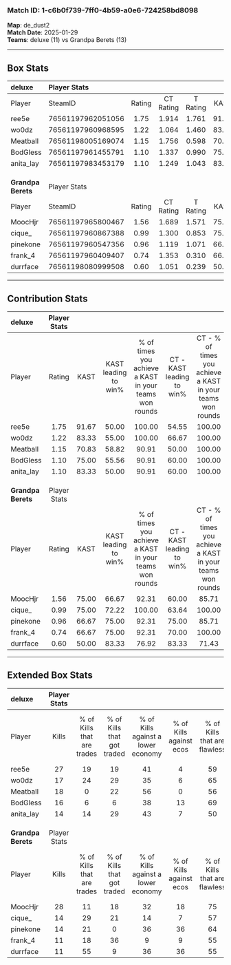 ### Match ID: 1-c6b0f739-7ff0-4b59-a0e6-724258bd8098  
**Map**: de_dust2  
**Match Date**: 2025-01-29  
**Teams**: deluxe (11) vs Grandpa Berets (13)  

---  

## Box Stats  

| **deluxe**         | Player Stats      |        |           |          |       |       |       |         |        |      |     |
| :- | :- | :-: | :-: | :-: | :-: | :-: | :-: | :-: | :-: | :-: | :-: |
| Player             | SteamID           | Rating | CT Rating | T Rating | KAST  |  ADR  | Kills | Assists | Deaths | K/D  | HS% |
| ree5e              | 76561197962051056 |  1.75  |   1.914   |  1.761   | 91.67 | 111.3 |  27   |    5    |   15   | 1.80 | 33  |
| wo0dz              | 76561197960968595 |  1.22  |   1.064   |  1.460   | 83.33 | 83.0  |  17   |    6    |   16   | 1.06 | 52  |
| Meatball           | 76561198005169074 |  1.15  |   1.756   |  0.598   | 70.83 | 72.6  |  18   |    5    |   15   | 1.20 | 16  |
| BodGless           | 76561197961455791 |  1.10  |   1.337   |  0.990   | 75.00 | 81.3  |  16   |    7    |   17   | 0.94 | 68  |
| anita_lay          | 76561197983453179 |  1.10  |   1.249   |  1.043   | 83.33 | 68.5  |  14   |   10    |   15   | 0.93 | 71  |
|                    |                   |        |           |          |       |       |       |         |        |      |     |
|                    |                   |        |           |          |       |       |       |         |        |      |     |
|                    |                   |        |           |          |       |       |       |         |        |      |     |
| **Grandpa Berets** | Player Stats      |        |           |          |       |       |       |         |        |      |     |
| Player             | SteamID           | Rating | CT Rating | T Rating | KAST  |  ADR  | Kills | Assists | Deaths | K/D  | HS% |
| MoocHjr            | 76561197965800467 |  1.56  |   1.689   |  1.571   | 75.00 | 125.0 |  28   |    3    |   21   | 1.33 | 67  |
| cique_             | 76561197960867388 |  0.99  |   1.300   |  0.853   | 75.00 | 76.5  |  14   |    7    |   18   | 0.78 | 71  |
| pinekone           | 76561197960547356 |  0.96  |   1.119   |  1.071   | 66.67 | 78.0  |  14   |    9    |   17   | 0.82 | 57  |
| frank_4            | 76561197960409407 |  0.74  |   1.353   |  0.310   | 66.67 | 61.1  |  11   |    6    |   19   | 0.58 | 63  |
| durrface           | 76561198080999508 |  0.60  |   1.051   |  0.239   | 50.00 | 46.0  |  11   |    2    |   17   | 0.65 | 27  |
---  

## Contribution Stats  

| **deluxe**         | Player Stats |       |                      |                                                        |                           |                                                             |                          |                                                            |
| :- | :-: | :-: | :-: | :-: | :-: | :-: | :-: | :-: |
| Player             |    Rating    | KAST  | KAST leading to win% | % of times you achieve a KAST in your teams won rounds | CT - KAST leading to win% | CT - % of times you achieve a KAST in your teams won rounds | T - KAST leading to win% | T - % of times you achieve a KAST in your teams won rounds |
| ree5e              |     1.75     | 91.67 |        50.00         |                         100.00                         |           54.55           |                           100.00                            |          45.45           |                           100.00                           |
| wo0dz              |     1.22     | 83.33 |        55.00         |                         100.00                         |           66.67           |                           100.00                            |          45.45           |                           100.00                           |
| Meatball           |     1.15     | 70.83 |        58.82         |                         90.91                          |           50.00           |                           100.00                            |          80.00           |                           80.00                            |
| BodGless           |     1.10     | 75.00 |        55.56         |                         90.91                          |           60.00           |                           100.00                            |          50.00           |                           80.00                            |
| anita_lay          |     1.10     | 83.33 |        50.00         |                         90.91                          |           60.00           |                           100.00                            |          40.00           |                           80.00                            |
|                    |              |       |                      |                                                        |                           |                                                             |                          |                                                            |
|                    |              |       |                      |                                                        |                           |                                                             |                          |                                                            |
|                    |              |       |                      |                                                        |                           |                                                             |                          |                                                            |
| **Grandpa Berets** | Player Stats |       |                      |                                                        |                           |                                                             |                          |                                                            |
| Player             |    Rating    | KAST  | KAST leading to win% | % of times you achieve a KAST in your teams won rounds | CT - KAST leading to win% | CT - % of times you achieve a KAST in your teams won rounds | T - KAST leading to win% | T - % of times you achieve a KAST in your teams won rounds |
| MoocHjr            |     1.56     | 75.00 |        66.67         |                         92.31                          |           60.00           |                            85.71                            |          75.00           |                           100.00                           |
| cique_             |     0.99     | 75.00 |        72.22         |                         100.00                         |           63.64           |                           100.00                            |          85.71           |                           100.00                           |
| pinekone           |     0.96     | 66.67 |        75.00         |                         92.31                          |           75.00           |                            85.71                            |          75.00           |                           100.00                           |
| frank_4            |     0.74     | 66.67 |        75.00         |                         92.31                          |           70.00           |                           100.00                            |          83.33           |                           83.33                            |
| durrface           |     0.60     | 50.00 |        83.33         |                         76.92                          |           83.33           |                            71.43                            |          83.33           |                           83.33                            |
---  

## Extended Box Stats  

| **deluxe**         | Player Stats |                            |                            |                                    |                         |                              |                                 |        |                             |                                     |                          |                               |                            |
| :- | :-: | :-: | :-: | :-: | :-: | :-: | :-: | :-: | :-: | :-: | :-: | :-: | :-: |
| Player             |    Kills     | % of Kills that are trades | % of Kills that got traded | % of Kills against a lower economy | % of Kills against ecos | % of Kills that are flawless | % of Kills that are close duels | Deaths | % of Deaths that get traded | % of Deaths against a lower economy | % of Deaths against ecos | % of Deaths that are flawless | % of Deaths that are close |
| ree5e              |      27      |             19             |             19             |                 41                 |            4            |              59              |                0                |   15   |             27              |                 40                  |            7             |              60               |             7              |
| wo0dz              |      17      |             24             |             29             |                 35                 |            6            |              65              |                6                |   16   |             13              |                 38                  |            6             |              69               |             6              |
| Meatball           |      18      |             0              |             22             |                 56                 |            0            |              56              |               11                |   15   |             13              |                 33                  |            7             |              87               |             0              |
| BodGless           |      16      |             6              |             6              |                 38                 |           13            |              69              |               19                |   17   |             18              |                 29                  |            0             |              53               |             6              |
| anita_lay          |      14      |             14             |             29             |                 43                 |            7            |              50              |                7                |   15   |             13              |                 33                  |            0             |              60               |             7              |
|                    |              |                            |                            |                                    |                         |                              |                                 |        |                             |                                     |                          |                               |                            |
|                    |              |                            |                            |                                    |                         |                              |                                 |        |                             |                                     |                          |                               |                            |
|                    |              |                            |                            |                                    |                         |                              |                                 |        |                             |                                     |                          |                               |                            |
| **Grandpa Berets** | Player Stats |                            |                            |                                    |                         |                              |                                 |        |                             |                                     |                          |                               |                            |
| Player             |    Kills     | % of Kills that are trades | % of Kills that got traded | % of Kills against a lower economy | % of Kills against ecos | % of Kills that are flawless | % of Kills that are close duels | Deaths | % of Deaths that get traded | % of Deaths against a lower economy | % of Deaths against ecos | % of Deaths that are flawless | % of Deaths that are close |
| MoocHjr            |      28      |             11             |             18             |                 32                 |           18            |              75              |                0                |   21   |             14              |                 19                  |            19            |              71               |             14             |
| cique_             |      14      |             29             |             21             |                 14                 |            7            |              57              |               14                |   18   |             22              |                 17                  |            17            |              44               |             0              |
| pinekone           |      14      |             21             |             0              |                 36                 |           36            |              64              |                0                |   17   |             35              |                 18                  |            18            |              71               |             6              |
| frank_4            |      11      |             18             |             36             |                 9                  |            9            |              55              |               18                |   19   |             21              |                 26                  |            21            |              58               |             11             |
| durrface           |      11      |             55             |             9              |                 36                 |           36            |              55              |                0                |   17   |             12              |                 12                  |            12            |              53               |             6              |
